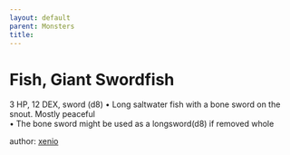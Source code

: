 ```yaml
---
layout: default
parent: Monsters 
title: 
--- 
```

# Fish, Giant Swordfish
3 HP, 12 DEX, sword (d8)
• Long saltwater fish with a bone sword on the snout. Mostly peaceful  
• The bone sword might be used as a longsword(d8) if removed whole  





author: [xenio](https://xenioinabottle.blogspot.com/2021/02/classic-monsters-for-cairnito-part-1.html) 


